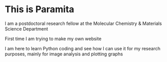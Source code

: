 # This is Paramita
I am a postdoctoral research fellow at the Molecular Chemistry & Materials Science Department

First time I am trying to make my own website

I am here to learn Python coding and see how I can use it for my research purposes, mainly for image analysis and plotting graphs



